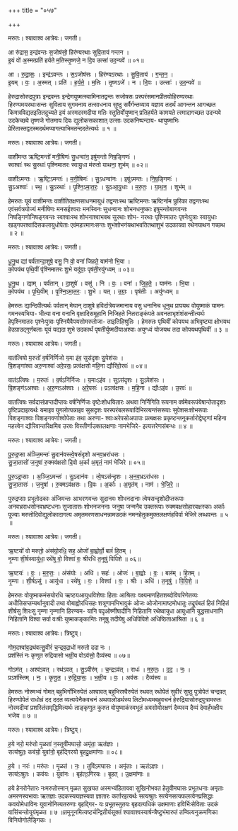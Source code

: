 +++
title = "०५७"

+++


मरुतः। श्यावाश्व आत्रेयः। जगती।

आ रु॑द्रास॒ इन्द्र॑वन्तः स॒जोष॑सो॒ हिर॑ण्यरथाः सुवि॒ताय॑ गन्तन ।  
इ॒यं वो॑ अ॒स्मत्प्रति॑ हर्यते म॒तिस्तृ॒ष्णजे॒ न दि॒व उत्सा॑ उद॒न्यवे॑ ॥ ०१॥

आ । रु॒द्रा॒सः॒ । इन्द्र॑ऽवन्तः । स॒ऽजोष॑सः । हिर॑ण्यऽरथाः । सु॒वि॒ताय॑ । ग॒न्त॒न॒ ।  
इ॒यम् । वः॒ । अ॒स्मत् । प्रति॑ । ह॒र्य॒ते॒ । म॒तिः । तृ॒ष्णऽजे॑ । न । दि॒वः । उत्साः॑ । उ॒द॒न्यवे॑ ॥

हेरुद्रासोरुद्रपुत्राः इन्द्रवन्तः इन्द्रेणयुष्मत्स्वामिनातद्वन्तः सजोषसः प्रस्परंसमानप्रीतयोहिरण्यरथाः हिरण्यमयरथाःसन्तः सुविताय सुगमनाय तत्साधनाय सुष्ठु सर्वैर्गन्तव्याय यज्ञाय तदर्थं आगन्तन आगच्छत किमत्रविद्यतइतितदुच्यते इयं अस्मदस्मदीया मतिः स्तुतिर्वोयुष्मान् प्रतिहर्यते कामयते त्स्मादागच्छत उदन्यवे उदकेच्छवे तृष्णजे गोतमाय दिवः द्युलोकसकाशात् उत्साः उदकनिष्पन्दाय- थायुष्माभिः प्रेरितास्तद्वदस्मदर्थमप्यागत्याभिमतन्ददतेत्यर्थः ॥ १ ॥

मरुतः। श्यावाश्व आत्रेयः। जगती।

वाशी॑मन्त ऋष्टि॒मन्तो॑ मनी॒षिणः॑ सु॒धन्वा॑न॒ इषु॑मन्तो निष॒ङ्गिणः॑ ।  
स्वश्वाः॑ स्थ सु॒रथाः॑ पृश्निमातरः स्वायु॒धा म॑रुतो याथना॒ शुभ॑म् ॥ ०२॥

वाशी॑ऽमन्तः । ऋ॒ष्टि॒ऽमन्तः॑ । म॒नी॒षिणः॑ । सु॒ऽधन्वा॑नः । इषु॑ऽमन्तः । नि॒ष॒ङ्गिणः॑ ।  
सु॒ऽअश्वाः॑ । स्थ॒ । सु॒ऽरथाः॑ । पृ॒श्नि॒ऽमा॒त॒रः॒ । सु॒ऽआ॒यु॒धाः । म॒रु॒तः॒ । या॒थ॒न॒ । शुभ॑म् ॥

हेमरुतः यूयं वाशीमन्तः वाशीतितक्षणसाधनमायुधं तद्वन्तःस्थ ऋष्टिमन्तः ऋष्टिर्नाम छुरिका तद्वन्तःस्थ एवंसर्वत्रयोज्यं मनीषिणः मनसईश्वराः मनस्विनः सुधन्वानः शोभनधनुष्काः इषुमन्तोबाणवन्तः निषङ्गिणोनिषङ्गवन्तः स्वश्वाःस्थ शोभनाश्वाभवथ सुरथाः शोभ- नरथाः पृश्निमातरः पृश्नेःपुत्राः स्वायुधाः खड्गपरश्वादिसकलायुधोपेताः एवंमहात्मानःसन्तः शुभंशोभनंयथाभवतितथाशुभं उदकायवा रथेनयाथन गच्छथ ॥ २ ॥

मरुतः। श्यावाश्व आत्रेयः। जगती।

धू॒नु॒थ द्यां पर्व॑तान्दा॒शुषे॒ वसु॒ नि वो॒ वना॑ जिहते॒ याम॑नो भि॒या ।  
को॒पय॑थ पृथि॒वीं पृ॑श्निमातरः शु॒भे यदु॑ग्राः॒ पृष॑ती॒रयु॑ग्ध्वम् ॥ ०३॥

धू॒नु॒थ । द्याम् । पर्व॑तान् । दा॒शुषे॑ । वसु॑ । नि । वः॒ । वना॑ । जि॒ह॒ते॒ । याम॑नः । भि॒या ।  
को॒पय॑थ । पृ॒थि॒वीम् । पृ॒श्नि॒ऽमा॒त॒रः॒ । शु॒भे । यत् । उ॒ग्राः॒ । पृष॑तीः । अयु॑ग्ध्वम् ॥

हेमरुतः द्यान्दिवीत्यर्थः पर्वतान् मेघान् दाशुषे हविर्दात्रेयजमानाय वसु धनानिच धूनुथ प्रापयथ वोयुष्माकं यामनः गमनस्यभिया- भीत्या वना वनानि वृक्षादिसमूहानि निजिहते नितराङ्कंपते अवनताभृशंशंसन्तीत्यर्थः हेपृश्निमातरः पृश्नेःपुत्राः पृश्नियैवैपयसोमरुतोजा- ताइतिहिश्रुतिः । हेमरुतः पृथिवीं कोपयथ अभिवृष्ट्या क्षोभयथ हेउग्राउद्गूर्णबलाः यूयं यद्यदा शुभे उदकार्थं पृषतीर्युष्मदीयाअश्वाः अयुग्ध्वं योजयथ तदा कोपयथपृथिवीं ॥ ३ ॥

मरुतः। श्यावाश्व आत्रेयः। जगती।

वात॑त्विषो म॒रुतो॑ व॒र्षनि॑र्णिजो य॒मा इ॑व॒ सुस॑दृशः सु॒पेश॑सः ।  
पि॒शङ्गा॑श्वा अरु॒णाश्वा॑ अरे॒पसः॒ प्रत्व॑क्षसो महि॒ना द्यौरि॑वो॒रवः॑ ॥ ०४॥

वात॑ऽत्विषः । म॒रुतः॑ । व॒र्षऽनि॑र्निजः । य॒माःऽइ॑व । सुऽस॑दृशः । सु॒ऽपेश॑सः ।  
पि॒शङ्ग॑ऽअश्वाः । अ॒रु॒णऽअ॑श्वाः । अ॒रे॒पसः॑ । प्रऽत्व॑क्षसः । म॒हि॒ना । द्यौःऽइ॑व । उ॒रवः॑ ॥

वातत्विषः सर्वदासंप्राप्तदीप्तयः वर्षनिर्णिजः वृष्टेःशोधयितारः अथवा निर्निगिति रूपनाम वर्षमेवरूपंयेषान्तेतादृशाः वृष्टिप्रदाइत्यर्थः यमाइव युगलोत्पन्नाइव सुसदृशः परस्परंबलरूपादिभिरत्यन्तंसरूपाः सुपेशसःशोभरूपाः पिशङ्गाश्वाः पिशङ्गवर्णाश्वोपेताः तथा अरुणा- श्वाःअरेपसोअपापाः प्रत्बक्षसः प्रकृष्टन्तनूकर्तारोद्वेष्टृणां महिना महत्त्वेन द्यौरिवान्तरिक्षमिव उरवः विस्तीर्णाउक्तलक्षणाः नामभेजिरे- इत्यत्तरेणसंबन्धः ॥ ४ ॥

मरुतः। श्यावाश्व आत्रेयः। जगती।

पु॒रु॒द्र॒प्सा अ॑ञ्जि॒मन्तः॑ सु॒दान॑वस्त्वे॒षसं॑दृशो अनव॒भ्ररा॑धसः ।  
सु॒जा॒तासो॑ ज॒नुषा॑ रु॒क्मव॑क्षसो दि॒वो अ॒र्का अ॒मृतं॒ नाम॑ भेजिरे ॥ ०५॥

पु॒रु॒ऽद्र॒प्साः । अ॒ञ्जि॒ऽमन्तः॑ । सु॒ऽदान॑वः । त्वे॒षऽस॑न्दृशः । अ॒न॒व॒भ्रऽरा॑धसः ।  
सु॒जा॒तासः॑ । ज॒नुषा॑ । रु॒क्मऽव॑क्षसः । दि॒वः । अ॒र्काः । अ॒मृत॑म् । नाम॑ । भे॒जि॒रे॒ ॥

पुरुद्रप्साः प्रभूतोदकाः अंजिमन्तः आभरणवन्तः सुदानवः शॊभनदानाः त्वेषसन्दृशोदीप्तरूपाः अनवभ्रराधसोनवभ्रष्टधनाः सुजातासः शोभनजननाः जनुषा जन्मनैव उक्तरूपाः रुक्मवक्षसोहारवक्षस्काः अर्काः पूज्याः मरुतोदिवोद्युलोकादागत्य अमृतमरणसाधनन्नामउदकं नमनहेतुकमुक्तलक्षणंहविर्वा भेजिरे लब्धवन्तः ॥ ५ ॥

मरुतः। श्यावाश्व आत्रेयः। जगती।

ऋ॒ष्टयो॑ वो मरुतो॒ अंस॑यो॒रधि॒ सह॒ ओजो॑ बा॒ह्वोर्वो॒ बलं॑ हि॒तम् ।  
नृ॒म्णा शी॒र्षस्वायु॑धा॒ रथे॑षु वो॒ विश्वा॑ वः॒ श्रीरधि॑ त॒नूषु॑ पिपिशे ॥ ०६॥

ऋ॒ष्टयः॑ । वः॒ । म॒रु॒तः॒ । अंस॑योः । अधि॑ । सहः॑ । ओजः॑ । बा॒ह्वोः । वः॒ । बल॑म् । हि॒तम् ।  
नृ॒म्णा । शी॒र्षऽसु॑ । आयु॑धा । रथे॑षु । वः॒ । विश्वा॑ । वः॒ । श्रीः । अधि॑ । त॒नूषु॑ । पि॒पि॒शे॒ ॥

हेमरुतः वोयुष्माकमंसयोरधि ऋष्टयआयुधविशेषाः हिताः आश्रिताः वक्ष्यमाणहितशब्दोविपरिणेतव्यः अधीतिसप्तम्यर्थानुवादी तथा वोबाह्वोरधिसहः शत्रूणामभिभावुकं ओजः ओजोनामाष्टमोधातुः तद्रूपंबलं हितं निहितं शीर्षसु शिरःसु नृम्णा नृम्णानि हिरण्यम- यानि पदृओष्णीषादीनि निहितानि रथेष्वायुधा आयुधानि युद्धसाधनानि निहितानि विश्वा सर्वा वःश्रीः युष्माकङ्कान्तिः तनूषु तदीयेषु अधिपिपिशे अधिष्ठिताआश्रिता ॥ ६ ॥

मरुतः। श्यावाश्व आत्रेयः। त्रिष्टुप्।

गोम॒दश्वा॑व॒द्रथ॑वत्सु॒वीरं॑ च॒न्द्रव॒द्राधो॑ मरुतो ददा नः ।  
प्रश॑स्तिं नः कृणुत रुद्रियासो भक्षी॒य वोऽव॑सो॒ दैव्य॑स्य ॥ ०७॥

गोऽम॑त् । अश्व॑ऽवत् । रथ॑ऽवत् । सु॒ऽवीर॑म् । च॒न्द्रऽव॑त् । राधः॑ । म॒रु॒तः॒ । द॒द॒ । नः॒ ।  
प्रऽश॑स्तिम् । नः॒ । कृ॒णु॒त॒ । रु॒द्रि॒या॒सः॒ । भ॒क्षी॒य । वः॒ । अव॑सः । दैव्य॑स्य ॥

हेमरुतः नोस्मभ्यं गोमत् बहुभिर्गोभिरुपेतं अश्वावत् बहुभिरश्वैरुपेतं रथवत् रथोपेतं सुवीरं सुष्ठु पुत्रोपेतं चन्द्रवत् हिरण्योपेतं राधोन्नं दद ददत व्यत्ययेनैकवचनं अथवालोडर्थस्य लिटोमध्यमबहुवचनं हेरुद्रियासोरुद्रपुत्रामरुतः नोस्मदीयां प्रशस्तिंसमृद्धिमित्यर्थः ताङ्कृणुत कुरुत वोयुष्माकंस्वभूतं अवसोवोरक्षणं दैव्यस्य दैव्यं देवार्हंभक्षीय भजेय ॥ ७ ॥

मरुतः। श्यावाश्व आत्रेयः। त्रिष्टुप्।

ह॒ये नरो॒ मरु॑तो मृ॒ळता॑ न॒स्तुवी॑मघासो॒ अमृ॑ता॒ ऋत॑ज्ञाः ।  
सत्य॑श्रुतः॒ कव॑यो॒ युवा॑नो॒ बृह॑द्गिरयो बृ॒हदु॒क्षमा॑णाः ॥ ०८॥

ह॒ये । नरः॑ । मरु॑तः । मृ॒ळत॑ । नः॒ । तुवि॑ऽमघासः । अमृ॑ताः । ऋत॑ऽज्ञाः ।  
सत्य॑ऽश्रुतः । कव॑यः । युवा॑नः । बृह॑त्ऽगिरयः । बृ॒हत् । उ॒क्षमा॑णाः ॥

हये हेनरोनेतारः नःमरुतोस्मान् मृळत सुखयत अस्मभ्यंहितायवा सुखिनोभवत हेतुवीमघासः प्रभूतधनाः अमृताः अमरणस्वभावाः ऋतज्ञाः उदकस्ययज्ञस्यवा ज्ञातारः कर्तारइत्यर्थः सत्यश्रुतः सत्येनसत्यफलत्वेनप्रसिद्धाः कवयोमेधाविनः युवानोनित्यतरुणाः बृहद्गिर- यः प्रभूतस्तुतयः बृहदत्यधिकं उक्षमाणाः हविर्भिःसेविताः उदकं वासिंचन्तोयूयंमृळत ॥ ७ ॥तमुनूनमित्यष्टर्चन्द्वितीयंसूक्तं श्यावाश्वस्यार्षन्त्रैष्टुभंमारुतं तम्वित्यनुक्रमणिका विनियोगोलैङ्गिकः ।